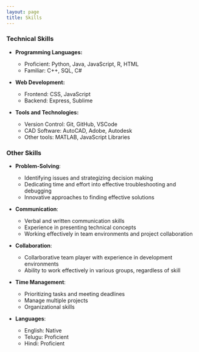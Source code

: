```yaml
---
layout: page
title: Skills
---
```




### Technical Skills

- **Programming Languages:**
    - Proficient: Python, Java, JavaScript, R, HTML
    - Familiar: C++, SQL, C#
 
- **Web Development:**
  - Frontend: CSS, JavaScript
  - Backend: Express, Sublime
 
- **Tools and Technologies:**
  - Version Control: Git, GitHub, VSCode
  - CAD Software: AutoCAD, Adobe, Autodesk
  - Other tools: MATLAB, JavaScript Libraries
 
### Other Skills

- **Problem-Solving**:
  - Identifying issues and strategizing decision making
  - Dedicating time and effort into effective troubleshooting and debugging
  - Innovative approaches to finding effective solutions
 
- **Communication**:
  - Verbal and written communication skills
  - Experience in presenting technical concepts
  - Working effectively in team environments and project collaboration
 
- **Collaboration**:
  - Collarborative team player with experience in development environments
  - Ability to work effectively in various groups, regardless of skill
 
- **Time Management**:
  - Prioritizing tasks and meeting deadlines
  - Manage multiple projects
  - Organizational skills
 
- **Languages**:
  - English: Native
  - Telugu: Proficient
  - Hindi: Proficient

 
  

